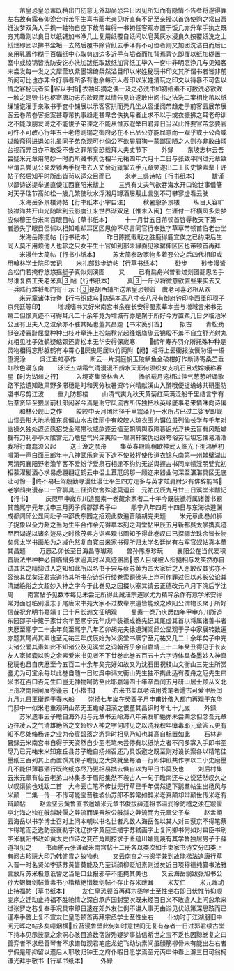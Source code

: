 <!-- { "loadSidebar": true } -->
　　芾皇恐皇恐芾既稍出门仞意无外却尚恐异日因见所知而有隐情不告者将遂得罪左右故有露布仰浼台听芾平生喜书画老亲见听直有不足至亲授以首饰使购之常曰吾姙汝梦双角人手擕一轴物自空下故芾每得一书初任客观亦置于饭几亦升车手执之既穷其趣则以良日以纸铺加书浄几上复用纸覆自纸间以皂荚灰水浸良久按覆纸洗之上纸烂即团以拂书尘垢一去然后覆书除背纸去手泽有不可俭者则又加团洗洁白而后止亲用乳香作糊于百幅纸中心取剪四边多近手有垢者而加背焉背讫即覆以纸加糊置一室中或绫锦皆洗防安讫亦洗加跋纸取跋纸加背纸工毕入一奁中非明窓浄几与见知客未尝发每一发之文犀莹玖紫墨锦绮粲然溢目印以米姓秘玩书印文其所谓书者皆非前所阅可比也亦非今好事者所多有也余每示人者印以米姓清玩之印文以待暴不可告以情之客秘玩者实客以手指衣袖印摘之偶一及之必洗书如初纸素不可数洗必欲戏一触之是毁书也枢宻唐功志东欲观而以情告见许遂敢出阅书之法洗二案相比芾以纸缫铺讫濯手亲取书于奁中铺展以示客客拱而凴几坐从容细阅芾趋走于前客云展芾展客云巻芾巻客据案甚尊芾执事趋走甚卑舍佚执卑者止求不以手或衣振拂之耳老母训之不能改朋友诲之不能悛子弟谏之不能从惟苏遐举曰君异日当以此忤要官芾念要官可忤不可改心行年五十老倦则输之御府必在不已品公亦能屈意而一观乎或于公斋或过敝斋得进退如礼虽同子弟杂观可也倘公不欲屑屑狥一蒙鄙固陋之人则亦非敢曲烦台视而异日亦不敢受不告之罪芾皇恐载拜大夫丈节下
　　外録
　　东坡志林云吾尝疑米元章用笔妙一时而所藏书真伪相半元祐四年六月十二日与张致平同过元章致平谓吾尝见公亲发锁两手捉书去人丈余近辄掣去手元章笑遂出二王长史懐素辈十许帖子然后知平时所出皆茍以适众目而已
　　米老三呉诗帖【行书纸本】
　　黻谨以鄙诗送提举通直使江西襄阳米黻上
　　三呉有丈夫气欲吞海水开口论世事借箸对天子瑞节髙如松一歳几繁使秋水浮湘月罇酒屡觏止言别不可攀寥虚看云驶
　　米海岳多景楼诗帖【行书纸本小字自注】
　　秋暑憩多景楼
　　纵目天容旷披襟海共开山光随眦到云影度江来世界渐双足【惟未入闽】生涯付一杯横风多景梦应似穆王台米南宫眼目帖【草书纸本】
　　十一月廿五日芾顿首啓辱教天下第一者恐失了眼目但怵以相知难却耳区区思仰不尽言同官行奉数字草草芾顿首伯老台坐
　　米海岳陈揽帖【行书纸本】
　　昨日陈揽戢戢之胜鹿得鹿宜俟之已约束后生同人莫不用烦他人也轸之只女平生十官如到部未縁面见欲罄伸区区也芾顿首再拜
　　米漫仕太简帖【行书小纸本】
　　苏太简参政家物多着邳公之后四代相印或用翰林学士院印芾记
　　米礼部砂歩诗帖【行草书纸本】
　　砂歩
　　砂歩漫皆合松门若掩桴悠悠摇艇子真似剡溪图
　　又
　　已有扁舟兴曽看过剡图翻思名手尽谁复费工夫老米真帖【行书纸本】
　　真一斤少将微意欲置些果实去又一兵陆行难将都门有干示下是胡西辅所送芾皇恐顿首　虞老可喜必相从欢
　　米元章诸体诗巻【行书织成乌防绢本髙八寸长八尺有御府钤印李西厓印项子京呉廷等印】
　　増城嗜书又好米南宫书余在长安得蜀素摹本尝与増城言米书无第二但恨真迹不可得耳凡二十余年竟为増城有亦是聚于所好今方置棐几日夕临池米公且有卫夫人之泣余亦不胜其妬也董其昌题【书宋笺引首】
　　拟古
　　青松劲挺姿凌霄耻屈盘种种出枝叶牵连上松端秋光起绛烟旖旎云锦殷不羞不自立舒光射丸丸栢见吐子效鹤疑缩颈还青松本无华安得保嵗寒
　　鹤年寿齐羽介所托殊种种是灵物相得忘形躯鹤有冲霄心厌曳尾居以竹两附【阙】相将上云衢报汝慎勿语一语堕泥涂
　　呉江垂虹亭作
　　断云一片洞庭帆玉破鲈鱼金破柑好作新诗寄桑苎垂虹秋色满东南
　　泛泛五湖霜气清漫漫不辨水天形何须织女支机石且戏嫦娥称客星【时为湖州之行】
　　入境寄集贤林舍人
　　扬帆载月逺相过佳气葱葱听诵歌路不拾遗知政肃野多滞穗是时和天分秋暑资吟兴晴献溪山入醉哦便捉蟾蜍共研墨防牋书尽剪江波
　　重九防郡楼
　　山清气爽九秋天黄菊红茱满泛船千里结言宁有后羣贤毕至猥居前杜郎闲客今焉是谢守风流古所传独把秋英缘底事老来情味向诗偏
　　和林公岘山之作
　　皎皎中天月团团径千里震泽乃一水所占已过二娑罗即岘山谬云形大地地惟东呉偏山水古佳丽中有皎皎人琼衣玉为饵位虽列仙长学与千年对幽操久独处迢迢愿招类金飔帯秋威歘逐云樯至朝隮舆驭飚暮返光浮袂云盲有风駈蟾餮有刀利亭亭太隂宫无乃瞻星气兴深夷险一理洞轩裳伪纷纷夸俗劳坦坦忘懐易浩浩我将行蠢蠢须公起
　　送王涣之彦舟
　　集英春殿鸣稍歇神武天临光下彻鸿胪初唱第一声白面王郎年十八神武乐育天下造不使敲枰使传道衣锦东南第一州棘壁湖山两清照襄阳野老渔竿客不爱纷华爱泉石相逢不约约无逆舆握古书同岸帻淫朋嬖党初相慕濯髪洒心求易虑翩翩辽鹤云中侣土苴尫鸱那一顾迩来器业何深至湛湛具区无底沚可怜一终不易枉驾殷勤寻漫仕漫仕平生四方走多与英才竝肩肘少有俳辞能骂老学鸱夷漫存口一官聊具三径资取舍殊途莫逥首　元祐戊辰九月廿三日溪堂米黻记【行书】
　　庆厯甲申嵗东川造蜀素一巻藏余家者二十年今既装褫将属诸善书题其首熈宁元年戊申三月丙子呉郡邵希子中
　　熈宁八年四月十四日与东海徐道渊成都闾邱公显同赴子中邵氏东园之招观此数遍晋陵胡完夫题
　　米元章此巻如狮子捉象以全力赴之当为生平合作余先得摹本刻之鸿堂帖甲辰五月新都呉太学擕真迹至西湖遂以诸名迹易之时徐茂呉方诣呉观书画知予得此巻叹曰已探骊龙珠余皆长物矣呉太学书画船为之减色然复自寛曰米家书得所归太学名廷尚有右军官奴帖真本董其昌题
　　万厯乙卯长至日海昌陈瓛观
　　曽孙陈焘珍玩
　　襄阳公在当代爱积晋唐法书种种必自临搨务求逼真时以真迹溷出惑人目或被人指擿相与发笑然亦自试其艺之精抑试人之知如此所以名书于宋与蔡苏黄为四大家后之人恶敢议其劣亦不容谀其优矣汪君宗道持其所书杂诗织行绫巻索题佛头上岂可作罪过但以苏长公论其清雄絶俗之文超妙入神之字今于此巻见之因掇以塞其请云正德改元八月下浣后学沈周
　　南宫帖予见数本每见未尝无所得此藏汪宗道家尤为精粹余作有意学米安得常对面也临别漫志于尾唐宋书苑大家不过数辈宗道皆能致之欧阳公谓物长聚于所好信哉祝允明书嘉靖丁巳十月长洲文征明观
　　蜀素一巻乃庆厯四年甲申东川所造东园邵子中藏于家廿余年至熈宁元年戊申装褫成巻先记其尾虚其首以将属诸善书者庆厯至熈宁二十余年矣至熈宁八年乙卯胡完夫徐道渊闾邱公显观于子中家展转数遍亦题其尾尚其素也至元祐三年戊辰始为米溪堂书熈宁至元祐又几二十余年矣子中完夫诸公爱其素如此不知诸公及见溪堂之词翰否乎余自嘉靖三十二年癸丑得见于长安友人家倾嚢以购之余素爱米书见者不下廿巻此巻五百五十六字诗体具备墨妙入神真秘玩也且自庆厯至今五百二十余年矣完好如故又为沈石田祝枝山文衡山三先生所赏鉴尤为可宝余每以此巻自随一日过呉中谒文衡山先生独不擕此适有覆舟之厄先生曰米书在否曰否先生曰岂无神物呵防至此耶嘉靖四十年辛酉闰五月研山居士顾从义北上舟次南阳闸展卷谨志【小楷书】
　　右米书盖以老法用秃笔者遒古可爱甲辰闰九月九日王衡题于春水船
　　崇祯七年嵗在癸酉子月申甫计偕入都门再观于东华门邸中一似米老重观研山苐无玉蟾蜍泪滴之恨董其昌识时年七十九嵗
　　外録
　　苏米遗事云子瞻自海外归与元章书云岭海八年亲友旷絶亦未尝闗念但念吾元章迈往凌云之气清雄絶俗之文超妙入神之字何时见之以洗我积年瘴毒耶元章答云更有知不尽处脩杨许之业为帝宸碧落之游异时相见乃知也其高自标置如此
　　石林避暑録云米南宫书自得于天资然自少至老笔未尝停有以纸饷之者不问多寡入手即书至尽乃已元祐末米知雍丘县苏子瞻自扬州召还乃具饭邀之既至则对设长案各以精笔佳墨纸三百列其上而置馔其傍子瞻见之大笑就坐每酒一行即伸纸共作字以二小史磨墨几不能供薄暮酒行既终纸亦尽乃更相易擕去俱自以为平日书莫及也
　　刘后村集云米元章有帖云老弟山林集多于眉阳集然不袭古人一句子瞻南还与之说茫然叹久之以叹渠偷也戏跋二首　大令云亡笔不传世无行草已千年偶然遗下鹅羣帖生出杨风与米颠　二集一传一不传可能宝晋胜坡仙苏郎不醉常如醉米老真颠却辩颠世传米老有辩颠帖
　　赵孟坚云黄鲁直书遒媚米元章书俊拔薛道祖书温润徐防稽之浊在跛偃李北海之浊在敧斜跛偃之弊流而误吾坡公敧斜之弊流而为元章父子矣
　　赵孟頫云海岳以书学博士召对上问本朝以书名世者凡数人海岳各以其人对曰蔡京不得笔蔡卞得笔而乏逸韵蔡襄勒字沈辽排字黄庭坚描字苏轼画字上复问卿书何如对曰臣书刷字米襄阳书政如黄太史作诗之变芒角刷掠求于匮蕴川媚则蔑有其学鲁独居男子于薛道祖见之
　　书画舫云张谦藏米南宫帖十二册各以类次如手柬家书诗文分四类上有阅古珍玩大印乃韩侂胄之故物也
　　又云南宫之书资学兼到故能楷法追唐行草入晋一时名贤如李蔡苏黄皆莫能及乃至诮顔柳贬旭素则过矣近日项穆德纯纂书法雅言放斥苏米极意诋訾之当是口业报邪卒不能掩其美也
　　又云海岳翁跋张旭书公孙大娘舞剑帖黄素书小楷精絶惜舞剑帖不存止存米跋耳
　　米友仁
　　米元晖动止持福帖【草书纸本】
　　友仁皇恐顿首再拜宗丞学士至性坐右即日伏惟节抑顺变序之迁动止持福不胜驰情之深自承庐国封茔次既未经百日义不敢遣人上问忽承来过张罗之巷复奉手况具审即日逺在郊外友仁例不讲人事无由诣见伏纸第深思跂而已谨奉手啓上复不宣友仁皇恐顿首再拜宗丞学士至性坐右
　　仆幼时于江湖朋旧中阅元晖之帖多矣噫烟横丘苔浸鲁壁此何如时意世间无复有存者一日过郭君续古堂下持本见示披翫之余洞心骇目追数宿游殆疑梦事益信希世之宝不乏也因黥巻复之曰善弈者不求经善琴者不求谱每观君笔底龙蛇飞动纨素间虽顔筋柳骨未有能出左右者宁假是耶抑留以遗后人耶敬归钟王之府仆暇日愿学焉至元丙申仲春上澣三日可翁柯谦光拜手敬书【行草书纸本】
　　外録

